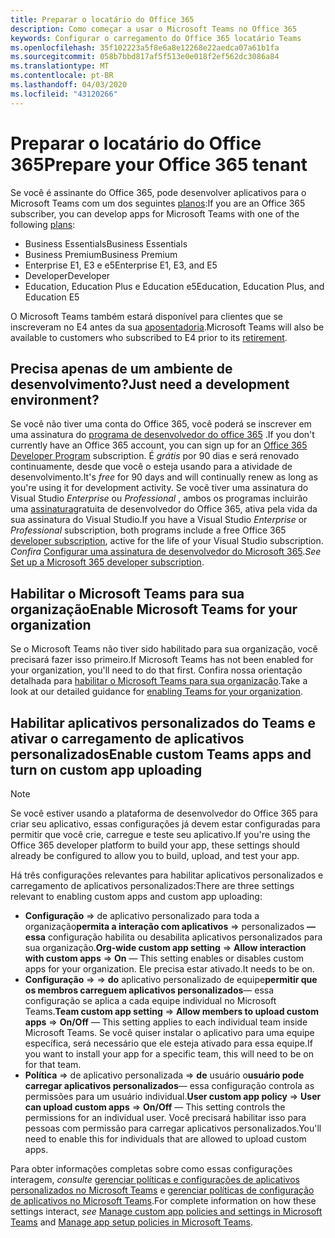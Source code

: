 ```yaml
---
title: Preparar o locatário do Office 365
description: Como começar a usar o Microsoft Teams no Office 365
keywords: Configurar o carregamento do Office 365 locatário Teams
ms.openlocfilehash: 35f102223a5f8e6a8e12268e22aedca07a61b1fa
ms.sourcegitcommit: 058b7bbd817af5f513e0e018f2ef562dc3086a84
ms.translationtype: MT
ms.contentlocale: pt-BR
ms.lasthandoff: 04/03/2020
ms.locfileid: "43120266"
---
```

# <a name="prepare-your-office-365-tenant"></a><span data-ttu-id="1060e-104">Preparar o locatário do Office 365</span><span class="sxs-lookup"><span data-stu-id="1060e-104">Prepare your Office 365 tenant</span></span>

<span data-ttu-id="1060e-105">Se você é assinante do Office 365, pode desenvolver aplicativos para o Microsoft Teams com um dos seguintes [planos](https://products.office.com/business/compare-more-office-365-for-business-plans):</span><span class="sxs-lookup"><span data-stu-id="1060e-105">If you are an Office 365 subscriber, you can develop apps for Microsoft Teams with one of the following [plans](https://products.office.com/business/compare-more-office-365-for-business-plans):</span></span>

* <span data-ttu-id="1060e-106">Business Essentials</span><span class="sxs-lookup"><span data-stu-id="1060e-106">Business Essentials</span></span>
* <span data-ttu-id="1060e-107">Business Premium</span><span class="sxs-lookup"><span data-stu-id="1060e-107">Business Premium</span></span>
* <span data-ttu-id="1060e-108">Enterprise E1, E3 e e5</span><span class="sxs-lookup"><span data-stu-id="1060e-108">Enterprise E1, E3, and E5</span></span>
* <span data-ttu-id="1060e-109">Developer</span><span class="sxs-lookup"><span data-stu-id="1060e-109">Developer</span></span>
* <span data-ttu-id="1060e-110">Education, Education Plus e Education e5</span><span class="sxs-lookup"><span data-stu-id="1060e-110">Education, Education Plus, and Education E5</span></span>

<span data-ttu-id="1060e-111">O Microsoft Teams também estará disponível para clientes que se inscreveram no E4 antes da sua [aposentadoria](https://support.office.com//article/important-information-for-office-365-enterprise-e4-customers-f9572348-43a2-43fa-a3d8-3b6c9c042147).</span><span class="sxs-lookup"><span data-stu-id="1060e-111">Microsoft Teams will also be available to customers who subscribed to E4 prior to its [retirement](https://support.office.com//article/important-information-for-office-365-enterprise-e4-customers-f9572348-43a2-43fa-a3d8-3b6c9c042147).</span></span>

## <a name="just-need-a-development-environment"></a><span data-ttu-id="1060e-112">Precisa apenas de um ambiente de desenvolvimento?</span><span class="sxs-lookup"><span data-stu-id="1060e-112">Just need a development environment?</span></span>

<span data-ttu-id="1060e-113">Se você não tiver uma conta do Office 365, você poderá se inscrever em uma assinatura do [programa de desenvolvedor do office 365](https://developer.microsoft.com/microsoft-365/dev-program) .</span><span class="sxs-lookup"><span data-stu-id="1060e-113">If you don't currently have an Office 365 account, you can sign up for an [Office 365 Developer Program](https://developer.microsoft.com/microsoft-365/dev-program) subscription.</span></span> <span data-ttu-id="1060e-114">É *grátis* por 90 dias e será renovado continuamente, desde que você o esteja usando para a atividade de desenvolvimento.</span><span class="sxs-lookup"><span data-stu-id="1060e-114">It's *free* for 90 days and will continually renew as long as you're using it for development activity.</span></span> <span data-ttu-id="1060e-115">Se você tiver uma assinatura do Visual Studio *Enterprise* ou *Professional* , ambos os programas incluirão uma [assinatura](https://aka.ms/MyVisualStudioBenefits)gratuita de desenvolvedor do Office 365, ativa pela vida da sua assinatura do Visual Studio.</span><span class="sxs-lookup"><span data-stu-id="1060e-115">If you have a Visual Studio *Enterprise* or *Professional* subscription, both programs include a free Office 365 [developer subscription](https://aka.ms/MyVisualStudioBenefits), active for the life of your Visual Studio subscription.</span></span> <span data-ttu-id="1060e-116">*Confira* [Configurar uma assinatura de desenvolvedor do Microsoft 365](https://docs.microsoft.com/office/developer-program/office-365-developer-program-get-started).</span><span class="sxs-lookup"><span data-stu-id="1060e-116">*See* [Set up a Microsoft 365 developer subscription](https://docs.microsoft.com/office/developer-program/office-365-developer-program-get-started).</span></span>

## <a name="enable-microsoft-teams-for-your-organization"></a><span data-ttu-id="1060e-117">Habilitar o Microsoft Teams para sua organização</span><span class="sxs-lookup"><span data-stu-id="1060e-117">Enable Microsoft Teams for your organization</span></span>

<span data-ttu-id="1060e-118">Se o Microsoft Teams não tiver sido habilitado para sua organização, você precisará fazer isso primeiro.</span><span class="sxs-lookup"><span data-stu-id="1060e-118">If Microsoft Teams has not been enabled for your organization, you'll need to do that first.</span></span> <span data-ttu-id="1060e-119">Confira nossa orientação detalhada para [habilitar o Microsoft Teams para sua organização](https://docs.microsoft.com/microsoftteams/enable-features-office-365).</span><span class="sxs-lookup"><span data-stu-id="1060e-119">Take a look at our detailed guidance for [enabling Teams for your organization](https://docs.microsoft.com/microsoftteams/enable-features-office-365).</span></span>

## <a name="enable-custom-teams-apps-and-turn-on-custom-app-uploading"></a><span data-ttu-id="1060e-120">Habilitar aplicativos personalizados do Teams e ativar o carregamento de aplicativos personalizados</span><span class="sxs-lookup"><span data-stu-id="1060e-120">Enable custom Teams apps and turn on custom app uploading</span></span>

> [!Note] 
> <span data-ttu-id="1060e-121">Se você estiver usando a plataforma de desenvolvedor do Office 365 para criar seu aplicativo, essas configurações já devem estar configuradas para permitir que você crie, carregue e teste seu aplicativo.</span><span class="sxs-lookup"><span data-stu-id="1060e-121">If you're using the Office 365 developer platform to build your app, these settings should already be configured to allow you to build, upload, and test your app.</span></span>

<span data-ttu-id="1060e-122">Há três configurações relevantes para habilitar aplicativos personalizados e carregamento de aplicativos personalizados:</span><span class="sxs-lookup"><span data-stu-id="1060e-122">There are three settings relevant to enabling custom apps and custom app uploading:</span></span>

* <span data-ttu-id="1060e-123">**Configuração** => de aplicativo personalizado para toda a organização**permita a interação com aplicativos** => personalizados **— essa** configuração habilita ou desabilita aplicativos personalizados para sua organização.</span><span class="sxs-lookup"><span data-stu-id="1060e-123">**Org-wide custom app setting** => **Allow interaction with custom apps** => **On** — This setting enables or disables custom apps for your organization.</span></span> <span data-ttu-id="1060e-124">Ele precisa estar ativado.</span><span class="sxs-lookup"><span data-stu-id="1060e-124">It needs to be on.</span></span> 
* <span data-ttu-id="1060e-125">**Configuração** =>  => **do** aplicativo personalizado de equipe**permitir que os membros carreguem aplicativos personalizados**— essa configuração se aplica a cada equipe individual no Microsoft Teams.</span><span class="sxs-lookup"><span data-stu-id="1060e-125">**Team custom app setting** => **Allow members to upload custom apps** => **On/Off** — This setting applies to each individual team inside Microsoft Teams.</span></span> <span data-ttu-id="1060e-126">Se você quiser instalar o aplicativo para uma equipe específica, será necessário que ele esteja ativado para essa equipe.</span><span class="sxs-lookup"><span data-stu-id="1060e-126">If you want to install your app for a specific team, this will need to be on for that team.</span></span>
* <span data-ttu-id="1060e-127">**Política** => de aplicativo personalizada => **de** usuário o**usuário pode carregar aplicativos personalizados**— essa configuração controla as permissões para um usuário individual.</span><span class="sxs-lookup"><span data-stu-id="1060e-127">**User custom app policy** => **User can upload custom apps** => **On/Off** — This setting controls the permissions for an individual user.</span></span> <span data-ttu-id="1060e-128">Você precisará habilitar isso para pessoas com permissão para carregar aplicativos personalizados.</span><span class="sxs-lookup"><span data-stu-id="1060e-128">You'll need to enable this for individuals that are allowed to upload custom apps.</span></span>

<span data-ttu-id="1060e-129">Para obter informações completas sobre como essas configurações interagem, *consulte* [gerenciar políticas e configurações de aplicativos personalizados no Microsoft Teams](https://docs.microsoft.com/microsoftteams/teams-custom-app-policies-and-settings) e [gerenciar políticas de configuração de aplicativos no Microsoft Teams](https://docs.microsoft.com/microsoftteams/teams-app-setup-policies).</span><span class="sxs-lookup"><span data-stu-id="1060e-129">For complete information on how these settings interact, *see* [Manage custom app policies and settings in Microsoft Teams](https://docs.microsoft.com/microsoftteams/teams-custom-app-policies-and-settings) and [Manage app setup policies in Microsoft Teams](https://docs.microsoft.com/microsoftteams/teams-app-setup-policies).</span></span>
